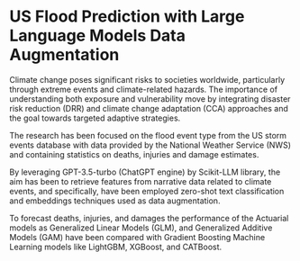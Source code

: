 # US Flood Prediction with Large Language Models Data Augmentation


Climate change poses significant risks to societies worldwide, particularly through extreme events and climate-related hazards. The importance of understanding both exposure and vulnerability move by integrating disaster risk reduction (DRR) and climate change adaptation (CCA) approaches and the goal towards targeted adaptive strategies.

The research has been focused on the flood event type from the US storm events database with data provided by the National Weather Service (NWS) and containing statistics on deaths, injuries and damage estimates.

By leveraging GPT-3.5-turbo (ChatGPT engine) by Scikit-LLM library, the aim has been to retrieve features from narrative data related to climate events, and specifically, have been employed zero-shot text classification and embeddings techniques used as data augmentation.

To forecast deaths, injuries, and damages the performance of the Actuarial models as Generalized Linear Models (GLM), and Generalized Additive Models (GAM) have been compared with Gradient Boosting Machine Learning models like LightGBM, XGBoost, and CATBoost.

